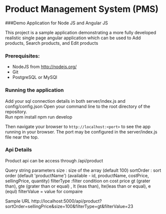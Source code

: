 # Product Management System (PMS) 
###Demo Application for Node JS and Angular JS

This project is a sample application demonstrating a more fully developed realistic single page
angular application which can be used to Add products, Search products, and Edit products


### Prerequisites:
* NodeJS from http://nodejs.org/
* Git 
* PostgreSQL or MySQl

### Running the application
Add your sql connection details in both server/index.js and config/config.json
Open your command line to the root directory of the repository.  
Run 
npm install
npm run develop 

Then navigate your browser to `http://localhost:<port>` to see the app running in
your browser.  The port may be configured in the server/index.js file near the top.

### Api Details

Product api can be access through /api/product

Query string parameters
size : size of the array (default 100)
sortOrder : sort order (default 'productName') (available - id, productName, costPrice, sellingPrice, quantity)
filterType :filter condition on cost price gt (grater than),  gte (grater than or equal)  , lt (leas than), lte(leas than or equal), e (equl)
filterValue = value for compaire

Sample URL 
http://localhost:5000/api/product?sortOrder=sellingPrice&size=100&filterType=gt&filterValue=23
